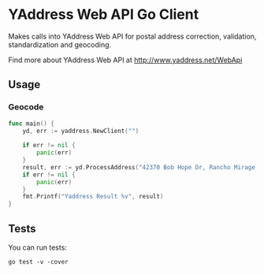 # YAddress Web API Go Client
Makes calls into YAddress Web API for postal address correction, validation,
standardization and geocoding.

Find more about YAddress Web API at http://www.yaddress.net/WebApi

## Usage

### Geocode

```go
func main() {
    yd, err := yaddress.NewClient("")
	
	if err != nil {
		panic(err)
	}
	result, err := yd.ProcessAddress("42370 Bob Hope Dr, Rancho Mirage, CA")
	if err != nil {
		panic(err)
	}
	fmt.Printf("Yaddress Result %v", result)
}
```

## Tests

You can run tests:
```
go test -v -cover
```